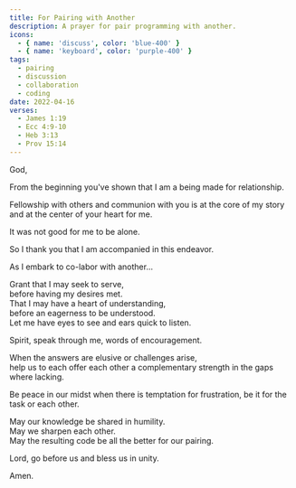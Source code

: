 ```yaml
---
title: For Pairing with Another
description: A prayer for pair programming with another.
icons:
  - { name: 'discuss', color: 'blue-400' }
  - { name: 'keyboard', color: 'purple-400' }
tags:
  - pairing
  - discussion
  - collaboration
  - coding
date: 2022-04-16
verses:
  - James 1:19
  - Ecc 4:9-10
  - Heb 3:13
  - Prov 15:14
---
```


God,

From the beginning you've shown that I am a being made for relationship.

Fellowship with others and communion with you is at the core of my story and at the center of your heart for me.

It was not good for me to be alone.

So I thank you that I am accompanied in this endeavor.

As I embark to co-labor with another...

Grant that I may seek to serve,<br/>
before having my desires met.<br/>
That I may have a heart of understanding,<br/>
before an eagerness to be understood.<br/>
Let me have eyes to see and ears quick to listen.

Spirit, speak through me, words of encouragement.

When the answers are elusive or challenges arise,<br/>
help us to each offer each other a complementary strength in the gaps where lacking.

Be peace in our midst when there is temptation for frustration,
be it for the task or each other.

May our knowledge be shared in humility.<br/>
May we sharpen each other.<br/>
May the resulting code be all the better for our pairing.

Lord, go before us and bless us in unity.

Amen.
